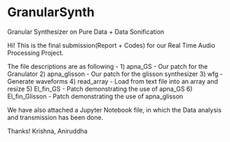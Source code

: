 # GranularSynth
Granular Synthesizer on Pure Data + Data Sonification

Hi!
This is the final submission(Report + Codes) for our Real Time Audio Processing Project.

The file descriptions are as following - 
	1) apna_GS - Our patch for the Granulator
	2) apna_glisson - Our patch for the glisson synthesizer
	3) wfg - Generate waveforms
	4) read_array - Load from text file into an array and resize
	5) El_fin_GS - Patch demonstrating the use of apna_GS
	6) El_fin_Glisson - Patch demonstrating the use of apna_glisson

We have also attached a Jupyter Notebook file, in which the Data analysis and transmission has been done.

Thanks!
Krishna, Aniruddha
